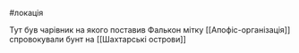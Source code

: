 #локація 

Тут був чарівник на якого поставив Фалькон мітку 
[[Апофіс-організація]] спровокували бунт на [[Шахтарські острови]]